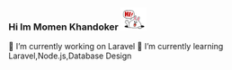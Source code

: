 ### Hi Im Momen Khandoker <img src="https://github.com/opi919/opi919/blob/main/0bf2baebc370e83b26b1e5ef6a558f07.gif" height="40" weight="40">

<!--
**opi919/opi919** is a ✨ _special_ ✨ repository because its `README.md` (this file) appears on your GitHub profile.

Here are some ideas to get you started:

- 🔭 I’m currently working on ...
- 🌱 I’m currently learning ...
- 👯 I’m looking to collaborate on ...
- 🤔 I’m looking for help with ...
- 💬 Ask me about ...
- 📫 How to reach me: ...
- 😄 Pronouns: ...
- ⚡ Fun fact: ...
-->
🔭 I’m currently working on Laravel
🌱 I’m currently learning Laravel,Node.js,Database Design
<!--<img src="https://g[](url)ithub.com/opi919/opi919/blob/main/5eKX.gif" height="200" weight="200">-->

